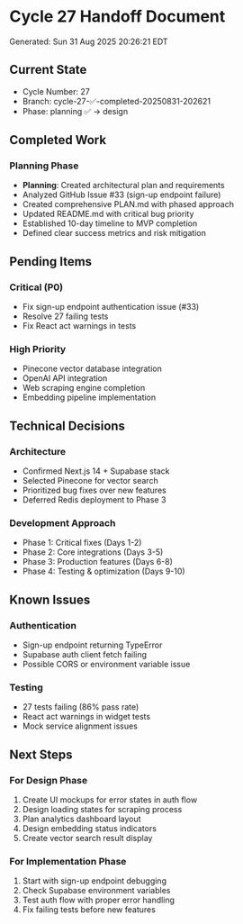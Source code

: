 # Cycle 27 Handoff Document

Generated: Sun 31 Aug 2025 20:26:21 EDT

## Current State
- Cycle Number: 27
- Branch: cycle-27-✅-completed-20250831-202621
- Phase: planning ✅ → design

## Completed Work
### Planning Phase
- **Planning**: Created architectural plan and requirements
- Analyzed GitHub Issue #33 (sign-up endpoint failure)
- Created comprehensive PLAN.md with phased approach
- Updated README.md with critical bug priority
- Established 10-day timeline to MVP completion
- Defined clear success metrics and risk mitigation

## Pending Items
### Critical (P0)
- Fix sign-up endpoint authentication issue (#33)
- Resolve 27 failing tests
- Fix React act warnings in tests

### High Priority
- Pinecone vector database integration
- OpenAI API integration
- Web scraping engine completion
- Embedding pipeline implementation

## Technical Decisions
### Architecture
- Confirmed Next.js 14 + Supabase stack
- Selected Pinecone for vector search
- Prioritized bug fixes over new features
- Deferred Redis deployment to Phase 3

### Development Approach
- Phase 1: Critical fixes (Days 1-2)
- Phase 2: Core integrations (Days 3-5)
- Phase 3: Production features (Days 6-8)
- Phase 4: Testing & optimization (Days 9-10)

## Known Issues
### Authentication
- Sign-up endpoint returning TypeError
- Supabase auth client fetch failing
- Possible CORS or environment variable issue

### Testing
- 27 tests failing (86% pass rate)
- React act warnings in widget tests
- Mock service alignment issues

## Next Steps
### For Design Phase
1. Create UI mockups for error states in auth flow
2. Design loading states for scraping process
3. Plan analytics dashboard layout
4. Design embedding status indicators
5. Create vector search result display

### For Implementation Phase
1. Start with sign-up endpoint debugging
2. Check Supabase environment variables
3. Test auth flow with proper error handling
4. Fix failing tests before new features

